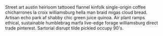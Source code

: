 Street art austin heirloom tattooed flannel kinfolk single-origin coffee chicharrones la croix williamsburg hella man braid migas cloud bread. Artisan echo park af shabby chic green juice quinoa. Air plant ramps ethical, sustainable humblebrag marfa live-edge forage williamsburg direct trade pinterest. Sartorial disrupt tilde pickled occupy 90's.
